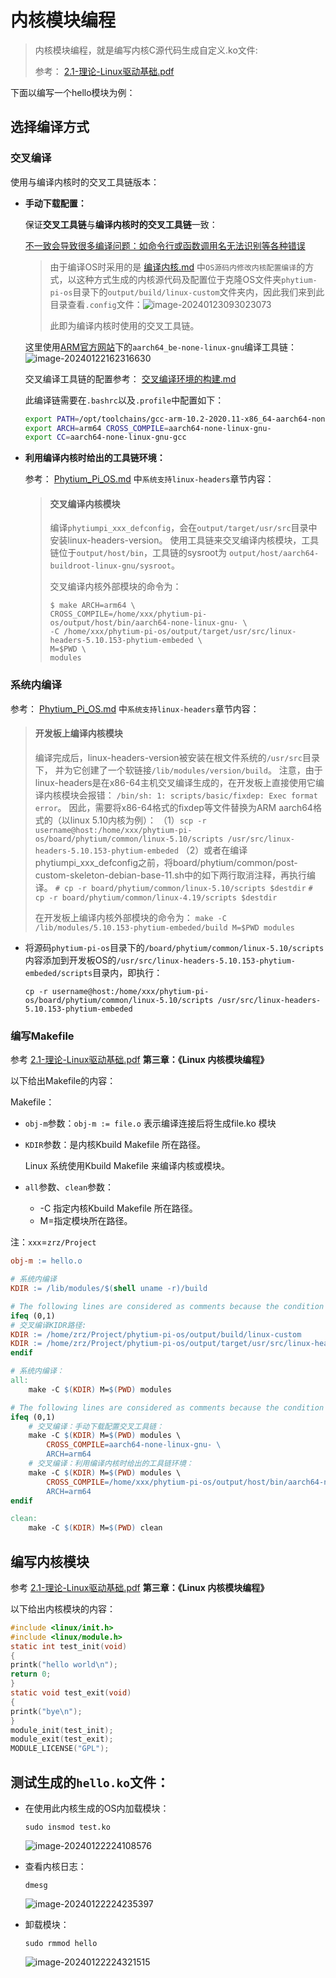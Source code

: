 # 内核模块编程

> 内核模块编程，就是编写内核C源代码生成自定义.ko文件:
>
> 参考： [2.1-理论-Linux驱动基础.pdf](.assets/2.1-理论-Linux驱动基础.pdf) 



下面以编写一个hello模块为例：

## 选择编译方式

### 交叉编译

使用与编译内核时的交叉工具链版本：

- **手动下载配置：**

  保证**交叉工具链**与**编译内核时的交叉工具链**一致：

  <u>不一致会导致很多编译问题：如命令行或函数调用名无法识别等各种错误</u>

  > 由于编译OS时采用的是 [编译内核.md](编译内核.md) 中`OS源码内修改内核配置编译`的方式，以这种方式生成的内核源代码及配置位于克隆OS文件夹`phytium-pi-os`目录下的`output/build/linux-custom`文件夹内，因此我们来到此目录查看`.config`文件：![image-20240123093023073](./%E5%86%85%E6%A0%B8%E6%A8%A1%E5%9D%97%E7%BC%96%E7%A8%8B.assets/image-20240123093023073.png)
  >
  > 此即为编译内核时使用的交叉工具链。

  这里使用[ARM官方网站](https://developer.arm.com/downloads/-/gnu-a/10-2-2020-11)下的`aarch64_be-none-linux-gnu`编译工具链：![image-20240122162316630](./%E5%86%85%E6%A0%B8%E6%A8%A1%E5%9D%97%E7%BC%96%E7%A8%8B.assets/image-20240122162316630.png)

  交叉编译工具链的配置参考： [交叉编译环境的构建.md](交叉编译环境的构建.md) 

  此编译链需要在`.bashrc`以及`.profile`中配置如下：

  ```bash
  export PATH=/opt/toolchains/gcc-arm-10.2-2020.11-x86_64-aarch64-none-linux-gnu/bin:$PATH
  export ARCH=arm64 CROSS_COMPILE=aarch64-none-linux-gnu-
  export CC=aarch64-none-linux-gnu-gcc
  ```

- **利用编译内核时给出的工具链环境：**

  参考： [Phytium_Pi_OS.md](.assets/Phytium_Pi_OS.md) 中`系统支持linux-headers`章节内容：

  > #### 交叉编译内核模块
  >
  > 编译`phytiumpi_xxx_defconfig`，会在`output/target/usr/src`目录中安装linux-headers-version。
  > 使用工具链来交叉编译内核模块，工具链位于`output/host/bin`，工具链的sysroot为 `output/host/aarch64-buildroot-linux-gnu/sysroot`。
  >
  > 交叉编译内核外部模块的命令为：
  >
  > ```
  > $ make ARCH=arm64 \
  > CROSS_COMPILE=/home/xxx/phytium-pi-os/output/host/bin/aarch64-none-linux-gnu- \
  > -C /home/xxx/phytium-pi-os/output/target/usr/src/linux-headers-5.10.153-phytium-embeded \
  > M=$PWD \
  > modules
  > ```



### 系统内编译

参考： [Phytium_Pi_OS.md](.assets/Phytium_Pi_OS.md) 中`系统支持linux-headers`章节内容：

> ####  开发板上编译内核模块
>
> 编译完成后，linux-headers-version被安装在根文件系统的`/usr/src`目录下， 并为它创建了一个软链接`/lib/modules/version/build`。
> 注意，由于linux-headers是在x86-64主机交叉编译生成的，在开发板上直接使用它编译内核模块会报错：
> `/bin/sh: 1: scripts/basic/fixdep: Exec format error`。
> 因此，需要将x86-64格式的fixdep等文件替换为ARM aarch64格式的（以linux 5.10内核为例）：
> （1）`scp -r username@host:/home/xxx/phytium-pi-os/board/phytium/common/linux-5.10/scripts /usr/src/linux-headers-5.10.153-phytium-embeded`
> （2）或者在编译phytiumpi_xxx_defconfig之前，将board/phytium/common/post-custom-skeleton-debian-base-11.sh中的如下两行取消注释，再执行编译。
> `# cp -r board/phytium/common/linux-5.10/scripts $destdir`
> `# cp -r board/phytium/common/linux-4.19/scripts $destdir`
>
> 在开发板上编译内核外部模块的命令为：
> `make -C /lib/modules/5.10.153-phytium-embeded/build M=$PWD modules`

- 将源码`phytium-pi-os`目录下的`/board/phytium/common/linux-5.10/scripts`内容添加到开发板OS的`/usr/src/linux-headers-5.10.153-phytium-embeded/scripts`目录内，即执行：

  ```shell
  cp -r username@host:/home/xxx/phytium-pi-os/board/phytium/common/linux-5.10/scripts /usr/src/linux-headers-5.10.153-phytium-embeded
  ```



### 编写Makefile

参考 [2.1-理论-Linux驱动基础.pdf](.assets/2.1-理论-Linux驱动基础.pdf) **第三章：《Linux 内核模块编程》**

以下给出Makefile的内容：

Makefile：

- `obj-m`参数：`obj-m := file.o` 表示编译连接后将生成file.ko 模块

- `KDIR`参数：是内核Kbuild Makefile 所在路径。

  Linux 系统使用Kbuild Makefile 来编译内核或模块。

- `all`参数、`clean`参数：

  - -C 指定内核Kbuild Makefile 所在路径。
  - M=指定模块所在路径。

注：`xxx`=`zrz/Project`

```makefile
obj-m := hello.o

# 系统内编译
KDIR := /lib/modules/$(shell uname -r)/build

# The following lines are considered as comments because the condition is always false
ifeq (0,1)
# 交叉编译KIDR路径:
KDIR := /home/zrz/Project/phytium-pi-os/output/build/linux-custom
KDIR := /home/zrz/Project/phytium-pi-os/output/target/usr/src/linux-headers-5.10.153-phytium-embeded-v2.0
endif

# 系统内编译：
all:
	make -C $(KDIR) M=$(PWD) modules

# The following lines are considered as comments because the condition is always false
ifeq (0,1)
	# 交叉编译：手动下载配置交叉工具链：
	make -C $(KDIR) M=$(PWD) modules \
		CROSS_COMPILE=aarch64-none-linux-gnu- \
		ARCH=arm64
	# 交叉编译：利用编译内核时给出的工具链环境：
	make -C $(KDIR) M=$(PWD) modules \
		CROSS_COMPILE=/home/xxx/phytium-pi-os/output/host/bin/aarch64-none-linux-gnu- \
		ARCH=arm64
endif

clean:
	make -C $(KDIR) M=$(PWD) clean
```



## 编写内核模块

参考 [2.1-理论-Linux驱动基础.pdf](.assets/2.1-理论-Linux驱动基础.pdf) **第三章：《Linux 内核模块编程》**

以下给出内核模块的内容：

```c
#include <linux/init.h>
#include <linux/module.h>
static int test_init(void)
{
printk("hello world\n");
return 0;
}
static void test_exit(void)
{
printk("bye\n");
}
module_init(test_init);
module_exit(test_exit);
MODULE_LICENSE("GPL");
```



## 测试生成的`hello.ko`文件：

- 在使用此内核生成的OS内加载模块：

  ```shell
  sudo insmod test.ko
  ```

  ![image-20240122224108576](./%E5%86%85%E6%A0%B8%E6%A8%A1%E5%9D%97%E7%BC%96%E7%A8%8B.assets/image-20240122224108576.png)

- 查看内核日志：

  ```shell
  dmesg
  ```

  ![image-20240122224235397](./%E5%86%85%E6%A0%B8%E6%A8%A1%E5%9D%97%E7%BC%96%E7%A8%8B.assets/image-20240122224235397.png)

- 卸载模块：

  ```shell
  sudo rmmod hello
  ```

  ![image-20240122224321515](./%E5%86%85%E6%A0%B8%E6%A8%A1%E5%9D%97%E7%BC%96%E7%A8%8B.assets/image-20240122224321515.png)
  
  






